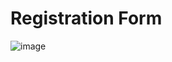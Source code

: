 # Registration Form
![image](https://github.com/FewchX/Registration-Form/assets/172080867/e35b5bec-d750-4ac2-a2e4-cda8e9dc751d)
